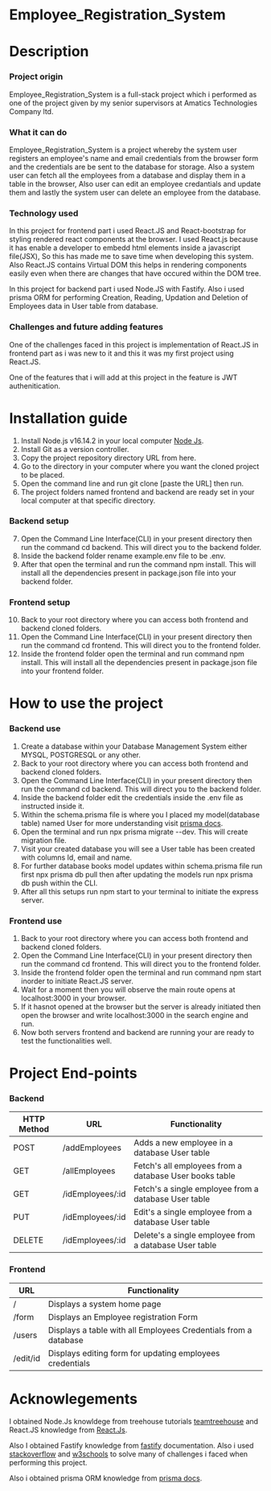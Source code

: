 # Employee_Registration_System

# Description

### Project origin
Employee_Registration_System is a full-stack project which i performed as one of the project given by my senior supervisors at Amatics Technologies Company ltd.

### What it can do
Employee_Registration_System is a project whereby the system user registers an employee's name and email credentials from the browser form and the credentials are be sent to the database for storage. 
Also a system user can fetch all the employees from a database and display them in a table in the browser, Also user can edit an employee credantials and update them and lastly the system 
user can delete an employee from the database.

### Technology used
In this project for frontend part i used React.JS and React-bootstrap for styling rendered react components at the browser. I used React.js because it has enable a developer to embedd
html elements inside a javascript file(JSX), So this has made me to save time when developing this system. Also React.JS contains Virtual DOM this helps in rendering components easily 
even when there are changes that have occured within the DOM tree.

In this project for backend part i used Node.JS with Fastify. Also i used prisma ORM for performing Creation, Reading, Updation and Deletion of Employees data in User table from database.

### Challenges and future adding features
One of the challenges faced in this project is implementation of React.JS in frontend part as i was new to it and this it was my first project using React.JS.

One of the features that i will add at this project in the feature is JWT authenitication.

# Installation guide
1. Install Node.js v16.14.2 in your local computer [Node Js](https://nodejs.org/en/).
2. Install Git as a version controller.
3. Copy the project repository directory URL from here.
4. Go to the directory in your computer where you want the cloned project to be placed.
5. Open the command line and run git clone [paste the URL] then run.
6. The project folders named frontend and backend are ready set in your local computer at that specific directory.

### Backend setup
7. Open the Command Line Interface(CLI) in your present directory then run the command cd backend. This will direct you to the backend folder.
8. Inside the backend folder rename example.env file to be .env.
9. After that open the terminal and run the command npm install. This will install all the dependencies present in package.json file into your backend folder.

### Frontend setup
10. Back to your root directory where you can access both frontend and backend cloned folders.
11. Open the Command Line Interface(CLI) in your present directory then run the command cd frontend. This will direct you to the frontend folder.
12. Inside the frontend folder open the terminal and run command npm install. This will install all the dependencies present in package.json file into your frontend folder.

# How to use the project

### Backend use
1. Create a database within your Database Management System either MYSQL, POSTGRESQL or any other.
2. Back to your root directory where you can access both frontend and backend cloned folders.
3. Open the Command Line Interface(CLI) in your present directory then run the command cd backend. This will direct you to the backend folder.
4. Inside the backend folder edit the credentials inside the .env file as instructed inside it. 
5. Within the schema.prisma file is where you I placed my model(database table) named User for more understanding visit [prisma docs](https://www.prisma.io/).
6. Open the terminal and run npx prisma migrate --dev. This will create migration file.
7. Visit your created database you will see a User table has been created with columns Id, email and name.
8. For further database books model updates within schema.prisma file run first npx prisma db pull then after updating the models run npx prisma db push within the CLI.
9. After all this setups run npm start to your terminal to initiate the express server.

### Frontend use
1. Back to your root directory where you can access both frontend and backend cloned folders.
2. Open the Command Line Interface(CLI) in your present directory then run the command cd frontend. This will direct you to the frontend folder.
3. Inside the frontend folder open the terminal and run command npm start inorder to initiate React.JS server.
4. Wait for a moment then you will observe the main route opens at localhost:3000 in your browser.
5. If it hasnot opened at the browser but the server is already initiated then open the browser and write localhost:3000 in the search engine and run.
6. Now both servers frontend and backend are running your are ready to test the functionalities well.

# Project End-points

### Backend
| HTTP Method  | URL |Functionality|
| ------------- | ------------- |-------|
| POST  | /addEmployees  |Adds a new employee in a database User table|
| GET  | /allEmployees   |Fetch's all employees from a database User books table|
| GET  | /idEmployees/:id  |Fetch's a single employee from a database User table|
| PUT  | /idEmployees/:id |Edit's a single employee from a database User table|
| DELETE  | /idEmployees/:id  |Delete's a single employee from a database User table|

### Frontend
| URL |Functionality|
| ------------- |-------|
| /  |Displays a system home page |
| /form   |Displays an Employee registration Form|
| /users  |Displays a table with all Employees Credentials from a database|
| /edit/id |Displays editing form for updating employees credentials|

# Acknowlegements
I obtained Node.Js knowldege from treehouse tutorials [teamtreehouse](https://teamtreehouse.com/) and React.JS knowledge from [React.Js](https://reactjs.org/).

Also I obtained Fastify knowledge from [fastify](https://www.fastify.io/) documentation. Also i used [stackoverflow](https://stackoverflow.com/) and [w3schools](https://www.w3schools.com/) to solve many of challenges i faced when performing this project.

Also i obtained prisma ORM knowledge from [prisma docs](https://www.prisma.io/).

